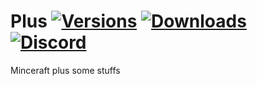 # Plus [![Versions](http://cf.way2muchnoise.eu/versions/273214.svg)](https://www.curseforge.com/minecraft/mc-mods/plus) [![Downloads](http://cf.way2muchnoise.eu/full_273214_downloads.svg)](https://www.curseforge.com/minecraft/mc-mods/plus) [![Discord](https://img.shields.io/discord/416514612977205248?label=discord&logo=discord&color=7289da)](https://discord.com/invite/JM4NjRzZPS)
Minceraft plus some stuffs